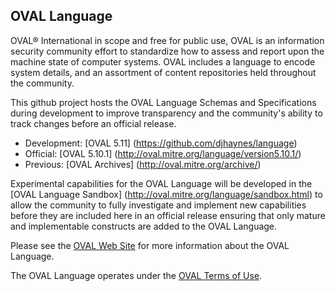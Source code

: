 ## OVAL Language

OVAL® International in scope and free for public use, OVAL is an information security community effort to standardize how to assess and report upon the machine state of computer systems. OVAL includes a language to encode system details, and an assortment of content repositories held throughout the community.

This github project hosts the OVAL Language Schemas and Specifications during development to improve transparency and the community's ability to track changes before an official release.

* Development: [OVAL 5.11] (https://github.com/djhaynes/language)<br>
* Official: [OVAL 5.10.1] (http://oval.mitre.org/language/version5.10.1/)<br>
* Previous: [OVAL Archives] (http://oval.mitre.org/archive/)<br>

Experimental capabilities for the OVAL Language will be developed in the [OVAL Language Sandbox] (http://oval.mitre.org/language/sandbox.html) to allow the community to fully investigate and implement new capabilities before they are included here in an official release ensuring that only mature and implementable constructs are added to the OVAL Language. 

Please see the [OVAL Web Site](http://oval.mitre.org) for more information about the OVAL Language.

The OVAL Language operates under the [OVAL Terms of Use](http://oval.mitre.org/about/termsofuse.html). 